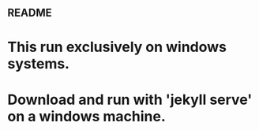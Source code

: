 ## README

# This run exclusively on windows systems. 
# Download and run with 'jekyll serve' on a windows machine. 